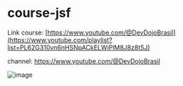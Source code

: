 # course-jsf
Link course: [https://www.youtube.com/@DevDojoBrasil](https://www.youtube.com/playlist?list=PL62G310vn6nHSNpACkELWiPlM8J8z8t5J)

channel: https://www.youtube.com/@DevDojoBrasil

![image](https://github.com/drigoBarbosa/course-jsf/assets/103008789/3c740e0f-1844-47d4-bf4c-9645d4dde480)
